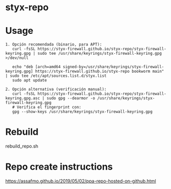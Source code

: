 # styx-repo

# Usage

```
1. Opción recomendada (binario, para APT):
   curl -fsSL https://styx-firewall.github.io/styx-repo/styx-firewall-keyring.gpg | sudo tee /usr/share/keyrings/styx-firewall-keyring.gpg >/dev/null

   echo "deb [arch=amd64 signed-by=/usr/share/keyrings/styx-firewall-keyring.gpg] https://styx-firewall.github.io/styx-repo bookworm main" | sudo tee /etc/apt/sources.list.d/styx.list
   sudo apt update

2. Opción alternativa (verificación manual):
   curl -fsSL https://styx-firewall.github.io/styx-repo/styx-firewall-keyring.gpg.asc | sudo gpg --dearmor -o /usr/share/keyrings/styx-firewall-keyring.gpg
   # Verifica el fingerprint con:
   gpg --show-keys /usr/share/keyrings/styx-firewall-keyring.gpg
```

# Rebuild

rebuild_repo.sh

# Repo create instructions

https://assafmo.github.io/2019/05/02/ppa-repo-hosted-on-github.html
